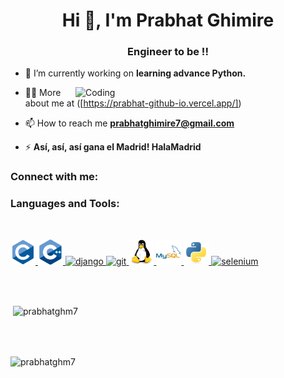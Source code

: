 
<h1 align="center">Hi 👋, I'm Prabhat Ghimire</h1>
<h3 align="center">Engineer to be !!</h3>

- 🔭 I’m currently working on **learning advance Python.**

<img align="right" alt="Coding" width="400" src="https://steamcdn-a.akamaihd.net/steamcommunity/public/images/clans/25870705/7603fe64d493c2160f214ed87fdf8d216c6df05f.gif">

- 👨‍💻 More about me at ([https://prabhat-github-io.vercel.app/])

- 📫 How to reach me **prabhatghimire7@gmail.com**

- ⚡ **Así, así, así gana el Madrid! HalaMadrid**

<h3 align="left">Connect with me:</h3>
<p align="left">
</p>

<h3 align="left">Languages and Tools:</h3>
</br>
<p align="left"> <a href="https://www.cprogramming.com/" target="_blank" rel="noreferrer"> <img src="https://raw.githubusercontent.com/devicons/devicon/master/icons/c/c-original.svg" alt="c" width="40" height="40"/> </a> <a href="https://www.w3schools.com/cpp/" target="_blank" rel="noreferrer"> <img src="https://raw.githubusercontent.com/devicons/devicon/master/icons/cplusplus/cplusplus-original.svg" alt="cplusplus" width="40" height="40"/> </a> <a href="https://www.djangoproject.com/" target="_blank" rel="noreferrer"> <img src="https://cdn.worldvectorlogo.com/logos/django.svg" alt="django" width="40" height="40"/> </a> <a href="https://git-scm.com/" target="_blank" rel="noreferrer"> <img src="https://www.vectorlogo.zone/logos/git-scm/git-scm-icon.svg" alt="git" width="40" height="40"/> </a> <a href="https://www.linux.org/" target="_blank" rel="noreferrer"> <img src="https://raw.githubusercontent.com/devicons/devicon/master/icons/linux/linux-original.svg" alt="linux" width="40" height="40"/> </a> <a href="https://www.mysql.com/" target="_blank" rel="noreferrer"> <img src="https://raw.githubusercontent.com/devicons/devicon/master/icons/mysql/mysql-original-wordmark.svg" alt="mysql" width="40" height="40"/> </a> <a href="https://www.python.org" target="_blank" rel="noreferrer"> <img src="https://raw.githubusercontent.com/devicons/devicon/master/icons/python/python-original.svg" alt="python" width="40" height="40"/> </a> <a href="https://www.selenium.dev" target="_blank" rel="noreferrer"> <img src="https://raw.githubusercontent.com/detain/svg-logos/780f25886640cef088af994181646db2f6b1a3f8/svg/selenium-logo.svg" alt="selenium" width="40" height="40"/> </a> </p>
</br>
</br>
<p>&nbsp;<img align="center" src="https://github-readme-stats.vercel.app/api?username=prabhatghm7&show_icons=true&locale=en" alt="prabhatghm7" /></p>
</br>
</br>
<p><img align="center" src="https://github-readme-streak-stats.herokuapp.com/?user=prabhatghm7&" alt="prabhatghm7" /></p>

